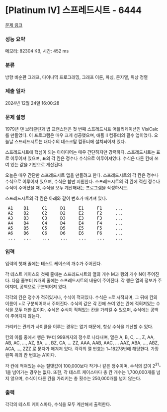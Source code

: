 # [Platinum IV] 스프레드시트 - 6444 

[문제 링크](https://www.acmicpc.net/problem/6444) 

### 성능 요약

메모리: 82304 KB, 시간: 452 ms

### 분류

방향 비순환 그래프, 다이나믹 프로그래밍, 그래프 이론, 파싱, 문자열, 위상 정렬

### 제출 일자

2024년 12월 24일 16:00:28

### 문제 설명

<p>1979년 댄 브리클린과 밥 프랜스턴은 첫 번째 스프레드시트 어플리케이션인 VisiCalc를 만들었다. 이 프로그램은 매우 크게 성공했으며, 애플 II 컴퓨터의 필수 앱이었다. 오늘날 스프레드시트는 대다수의 데스크탑 컴퓨터에 설치되어져 있다.</p>

<p>스프레드시트에 핵심이 되는 아이디어는 매우 간단하지만 강력하다. 스프레드시트는 표로 이루어져 있으며, 표의 각 칸은 정수나 수식으로 이루어져있다. 수식은 다른 칸에 쓰여 있는 값을 기반으로 계산된다.</p>

<p>오늘은 매우 간단한 스프레드시트 앱을 만들려고 한다. 스프레드시트의 각 칸은 정수나 수식으로 이루어져 있으며, 수식은 합만 지원한다. 스프레드시트의 각 칸에 적힌 정수나 수식이 주어졌을 때, 수식을 모두 계산해내는 프로그램을 작성하시오.</p>

<p>스프레드시트의 각 칸은 아래와 같이 번호가 매겨져 있다.</p>

<pre> A1    B1     C1     D1     E1     F1     ...    
 A2    B2     C2     D2     E2     F2     ...    
 A3    B3     C3     D3     E3     F3     ...    
 A4    B4     C4     D4     E4     F4     ...    
 A5    B5     C5     D5     E5     F5     ...    
 A6    B6     C6     D6     E6     F6     ...    
 ...   ...    ...    ...    ...    ...    ...    
</pre>

### 입력 

 <p>입력의 첫째 줄에는 테스트 케이스의 개수가 주어진다.</p>

<p>각 테스트 케이스의 첫째 줄에는 스프레드시트의 열의 개수 M과 행의 개수 N이 주어진다. 다음 줄부터 N개의 줄에는 스프레드시트의 내용이 주어진다. 각 행은 열의 정보가 주어지며, 공백으로 구분되어져 있다.</p>

<p>각각의 칸은 정수가 적혀있거나, 수식이 적혀있다. 수식은 =로 시작되며, 그 뒤에 칸의 이름이 +로 구분되어져서 주어진다. 수식의 값은 각 칸에 쓰여 있는 칸에 적혀져있는 수식을 모두 더한 값이다. 수식은 수식이 적혀있는 칸을 가리킬 수 있으며, 수식에는 공백이 주어지지 않는다.</p>

<p>가리키는 관계가 사이클을 이루는 경우는 없기 때문에, 항상 수식을 계산할 수 있다.</p>

<p>칸의 이름 중에서 행은 1부터 999까지의 정수로 나타내며, 열은 A, B, C, ..., Z, AA, AB, AC, ..., AZ, BA, ..., BZ, CA, ... ZZ, AAA, AAB, AAC, ... AAZ, ABA, ..., ABZ, ACA, ..., ZZZ 로 문자가 매겨져 있다. 각각의 열 번호는 1~18278번에 해당한다. 가장 왼쪽 위의 칸 번호는 A1이다.</p>

<p>각 칸에 적혀있는 수는 절댓값이 100,000보다 작거나 같은 정수이며, 수식의 값이 2<sup>31</sup>-1을 넘어가는 경우는 없다. 또한, 각 테스트 케이스마다 총 칸 개수는 1,700,000개를 넘지 않으며, 수식이 다른 칸을 가리키는 총 횟수는 250,000개를 넘지 않는다.</p>

### 출력 

 <p>각각의 테스트 케이스마다, 수식을 모두 계산해서 출력한다.</p>

